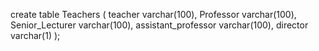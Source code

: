 create table Teachers
(
    teacher varchar(100),
    Professor varchar(100),
    Senior_Lecturer varchar(100),
    assistant_professor varchar(100),
    director varchar(1)
);